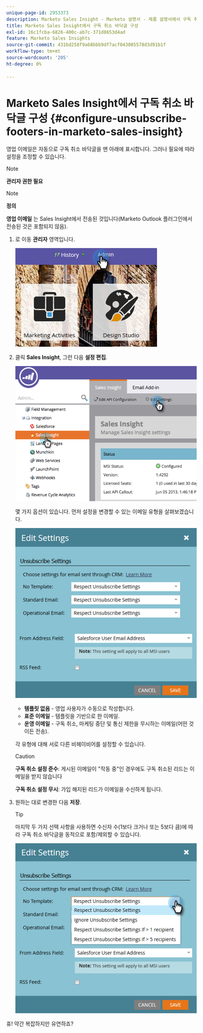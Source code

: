 ```yaml
---
unique-page-id: 2953373
description: Marketo Sales Insight - Marketo 설명서 - 제품 설명서에서 구독 취소 바닥글 구성
title: Marketo Sales Insight에서 구독 취소 바닥글 구성
exl-id: 16c1fcba-6826-400c-ab7c-371d8653d4ad
feature: Marketo Sales Insights
source-git-commit: 431bd258f9a68bbb9df7acf043085578d3d91b1f
workflow-type: tm+mt
source-wordcount: '205'
ht-degree: 0%

---
```


# Marketo Sales Insight에서 구독 취소 바닥글 구성 {#configure-unsubscribe-footers-in-marketo-sales-insight}

영업 이메일은 자동으로 구독 취소 바닥글을 맨 아래에 표시합니다. 그러나 필요에 따라 설정을 조정할 수 있습니다.

>[!NOTE]
>
>**관리자 권한 필요**

>[!NOTE]
>
>**정의**
>
>**영업 이메일** 는 Sales Insight에서 전송된 것입니다(Marketo Outlook 플러그인에서 전송된 것은 포함되지 않음).

1. 로 이동 **관리자** 영역입니다.

   ![](assets/one-1.png)

1. 클릭 **Sales Insight**, 그런 다음 **설정 편집**.

   ![](assets/two-1.png)

   몇 가지 옵션이 있습니다. 먼저 설정을 변경할 수 있는 이메일 유형을 살펴보겠습니다.

   ![](assets/three-1.png)

   * **템플릿 없음** - 영업 사용자가 수동으로 작성합니다.
   * **표준 이메일** - 템플릿을 기반으로 한 이메일.
   * **운영 이메일** - 구독 취소, 마케팅 중단 및 통신 제한을 무시하는 이메일(어떤 것이든 전송).

   각 유형에 대해 서로 다른 비헤이비어를 설정할 수 있습니다.

   >[!CAUTION]
   >
   >**구독 취소 설정 준수**: 게시된 이메일이 &quot;작동 중&quot;인 경우에도 구독 취소된 리드는 이메일을 받지 않습니다
   >
   >**구독 취소 설정 무시**: 가입 해지된 리드가 이메일을 수신하게 됩니다.

1. 원하는 대로 변경한 다음 **저장**.

   >[!TIP]
   >
   >마지막 두 가지 선택 사항을 사용하면 수신자 수(1보다 크거나 또는 5보다 큼)에 따라 구독 취소 바닥글을 동적으로 포함/제외할 수 있습니다.

   ![](assets/four-1.png)

휴! 약간 복잡하지만 유연하죠?
